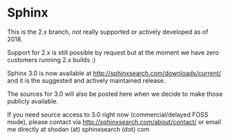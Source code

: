 # Sphinx

This is the 2.x branch, *not* really supported or actively developed as of 2018.

Support for 2.x is still possible by request but at the moment we have zero customers running 2.x builds :)

Sphinx 3.0 is now available at http://sphinxsearch.com/downloads/current/ and it is the suggested and actively maintained release.

The sources for 3.0 will also be posted here when we decide to make those publicly available.

If you need source access to 3.0 right now (commercial/delayed FOSS mode), please contact via http://sphinxsearch.com/about/contact/ or email me directly at shodan (at) sphinxsearch (dot) com
